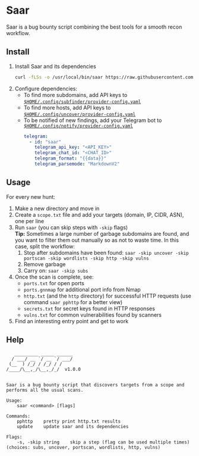 # Saar

Saar is a bug bounty script combining the best tools for a smooth recon workflow.

## Install

1. Install Saar and its dependencies
   ```sh
   curl -fLSs -o /usr/local/bin/saar https://raw.githubusercontent.com/xthezealot/saar/main/saar.sh && saar update
   ```
2. Configure dependencies:
   - To find more subdomains, add API keys to [`$HOME/.config/subfinder/provider-config.yaml`](https://github.com/projectdiscovery/subfinder#post-installation-instructions)
   - To find more hosts, add API keys to [`$HOME/.config/uncover/provider-config.yaml`](https://github.com/projectdiscovery/uncover#provider-configuration)
   - To be notified of new findings, add your Telegram bot to [`$HOME/.config/notify/provider-config.yaml`](https://github.com/projectdiscovery/notify#provider-config)
     ```yml
     telegram:
       - id: "saar"
         telegram_api_key: "<API_KEY>"
         telegram_chat_id: "<CHAT_ID>"
         telegram_format: "{{data}}"
         telegram_parsemode: "MarkdownV2"
     ```

## Usage

For every new hunt:

1. Make a new directory and move in
2. Create a `scope.txt` file and add your targets (domain, IP, CIDR, ASN), one per line
3. Run `saar` (you can skip steps with `-skip` flags)  
   **Tip:** Sometimes a large number of garbage subdomains are found, and you want to filter them out manually so as not to waste time. In this case, split the workflow:
   1. Stop after subdomains have been found: `saar -skip uncover -skip portscan -skip wordlists -skip http -skip vulns`
   2. Remove garbage
   3. Carry on: `saar -skip subs`
4. Once the scan is complete, see:
   - `ports.txt` for open ports
   - `ports.gnnmap` for additional port info from Nmap
   - `http.txt` (and the `http` directory) for successful HTTP requests (use command `saar pphttp` for a better view)
   - `secrets.txt` for secret keys found in HTTP responses
   - `vulns.txt` for common vulnerabilities found by scanners
5. Find an interesting entry point and get to work

## Help

```
   _________ _____ ______
  / ___/ __ `/ __ `/ ___/
 (__  ) /_/ / /_/ / /
/____/\__,_/\__,_/_/  v1.0.0


Saar is a bug bounty script that discovers targets from a scope and performs all the usual scans.

Usage:
    saar <command> [flags]

Commands:
    pphttp    pretty print http.txt results
    update    update saar and its dependencies

Flags:
    -s, -skip string    skip a step (flag can be used multiple times) (choices: subs, uncover, portscan, wordlists, http, vulns)
```
